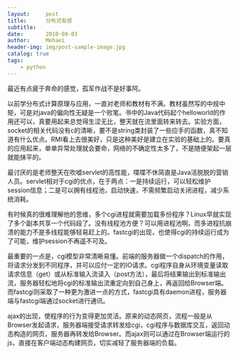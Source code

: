 ```yaml
---
layout:     post
title:      分布式有感
subtitle:   
date:       2010-08-03
author:     Mehaei
header-img: img/post-sample-image.jpg
catalog: true
tags:
    - python
---
```

最近有点疲于奔命的感觉，孤军作战不是好事阿。

以前学分布式计算原理与应用，一直对老师和教材有不满。教材虽然写的中规中矩，可是对java的偏向性无疑是一个败笔。书中的Java代码起个helloworld的作用还可以，真要用起来总觉得生涩无比，整天就在流里面转来转去。实验方面，socket的相关代码没有c的清晰，要不是string类封装了一些应手的函数，真不知道有什么优点。RMI看上去很美好，只是这种美好是建立在实验的基础上的。要真的应用起来，单单异常处理就会要命，网络的不确定性太多了，不是随便架起一层就能抹平的。

最讨厌的是老师整天在吹嘘servlet的高性能，喋喋不休简直是Java活脱脱的营销人员。servlet相对于cgi的优点，在于两点：一是持续运行，可以轻松维护session信息；二是可以拥有线程池，启动快速，不需频繁启动关闭进程，减少系统消耗。

有时候真的很难理解他的思维，多个cgi进程就需要加载多份程序？Linux早就实现了多个副本共享一个代码段了。没有线程池方便？可以用进程池啊。而多进程抗崩溃的能力不是多线程能够轻易赶上的。fastcgi的出现，也使得cgi的持续运行成为了可能，维护session不再遥不可及。

最重要的一点是，cgi模型非常清晰易懂。前端的服务器做一个dispatch的作用，将请求分发到不同程序，并可以应付一定的IO请求。cgi程序自身从环境变量读取请求信息（get）或从标准输入流读入（post方法），最后将结果输出到标准输出流，服务器轻松地将cgi的标准输出流重定向到自己身上，再返回给Browser端。      而fastcgi则采取了一种更为激进一点的方式，fastcgi具有daemon进程，服务器端与fastcgi端通过socket进行通讯。

ajax的出现，使程序的行为变得更加灵活。原来的动态网页，流程一般是从Browser发起请求，服务器端接受请求转发给cgi，cgi程序与数据库交互，返回动态构造的网页，服务器再转发给Browser。而ajax则可以通过在Browser端运行的js，直接在客户端动态构建网页，切实减轻了服务器端的负载。

